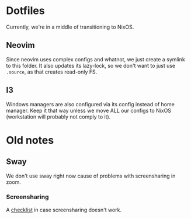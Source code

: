# Dotfiles

Currently, we're in a middle of transitioning to NixOS.

## Neovim

Since neovim uses complex configs and whatnot, we just create a symlink to this folder.
It also updates its lazy-lock, so we don't want to just use `.source`, as that creates read-only FS.

## I3

Windows managers are also configured via its config instead of home manager.
Keep it that way unless we move ALL our configs to NixOS (workstation will probably not comply to it).

# Old notes

## Sway

We don't use sway right now cause of problems with screensharing in zoom.

### Screensharing

A [checklist](https://github.com/emersion/xdg-desktop-portal-wlr/wiki/%22It-doesn't-work%22-Troubleshooting-Checklist) in case screensharing doesn't work.

